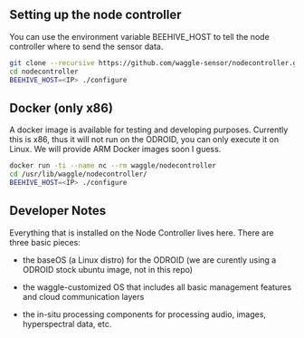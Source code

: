 

## Setting up the node controller

You can use the environment variable BEEHIVE_HOST to tell the node controller where to send the sensor data.

```bash
git clone --recursive https://github.com/waggle-sensor/nodecontroller.git
cd nodecontroller
BEEHIVE_HOST=<IP> ./configure
```

## Docker (only x86)

A docker image is available for testing and developing purposes. Currently this is x86, thus it will not run on the ODROID, you can only execute it on Linux. We will provide ARM Docker images soon I guess.

```bash
docker run -ti --name nc --rm waggle/nodecontroller
cd /usr/lib/waggle/nodecontroller/
BEEHIVE_HOST=<IP> ./configure
```

## Developer Notes

Everything that is installed on the Node Controller lives here.  There
are three basic pieces: 

* the baseOS (a Linux distro) for the ODROID
   (we are curently using a ODROID stock ubuntu image, not in this repo)

* the waggle-customized OS that includes all basic management
  features and cloud communication layers

* the in-situ processing components for processing audio, images,
  hyperspectral data, etc.


